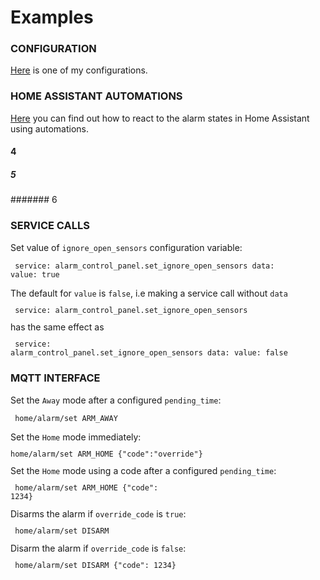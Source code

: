 # Examples

### CONFIGURATION
[Here](examples/my_bwalarm.yaml) is one of my configurations.

### HOME ASSISTANT AUTOMATIONS
[Here](examples/automations.yaml) you can find out how to react to the alarm states in Home Assistant using automations.  
#### 4
##### 5
####### 6
### SERVICE CALLS  
Set value of `ignore_open_sensors` configuration variable:
<code><pre>
    service: alarm\_control\_panel.set\_ignore\_open\_sensors
    data:
      value: true
</pre></code>
The default for `value` is `false`, i.e making a service call without `data`
<code><pre>
    service: alarm\_control\_panel.set\_ignore\_open\_sensors
</pre></code>
has the same effect as
<code><pre>
    service: alarm\_control\_panel.set\_ignore\_open\_sensors
    data:
     value: false
</pre></code>

### MQTT INTERFACE
Set the `Away` mode after a configured `pending_time`:
<code><pre>
  home/alarm/set ARM\_AWAY
</pre></code>
Set the `Home` mode immediately:
<code><pre>
  home/alarm/set ARM\_HOME {"code":"override"}
</pre></code>
Set the `Home` mode using a code after a configured `pending_time`:
<code><pre>
  home/alarm/set ARM\_HOME {"code": 1234}
</pre></code>
Disarms the alarm if `override_code` is `true`:
<code><pre>
  home/alarm/set DISARM
</pre></code>
Disarm the alarm if `override_code` is `false`:
<code><pre>
  home/alarm/set DISARM {"code": 1234}
</pre></code>
